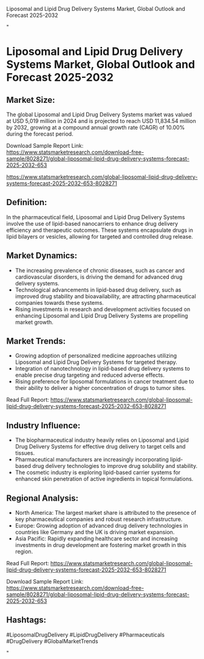 Liposomal and Lipid Drug Delivery Systems Market, Global Outlook and Forecast 2025-2032 

"<!DOCTYPE html>
<html>
<head>
<title>Liposomal and Lipid Drug Delivery Systems Market, Global Outlook and Forecast 2025-2032</title>
</head>
<body>

<h1 style=""text-align:center;"">Liposomal and Lipid Drug Delivery Systems Market, Global Outlook and Forecast 2025-2032</h1>

<h2>Market Size:</h2>
<p>The global Liposomal and Lipid Drug Delivery Systems market was valued at USD 5,019 million in 2024 and is projected to reach USD 11,834.54 million by 2032, growing at a compound annual growth rate (CAGR) of 10.00% during the forecast period.</p>
<p>Download Sample Report Link: <a href='https://www.statsmarketresearch.com/download-free-sample/8028271/global-liposomal-lipid-drug-delivery-systems-forecast-2025-2032-653'>https://www.statsmarketresearch.com/download-free-sample/8028271/global-liposomal-lipid-drug-delivery-systems-forecast-2025-2032-653</a></p>
<a href='https://www.statsmarketresearch.com/global-liposomal-lipid-drug-delivery-systems-forecast-2025-2032-653-8028271'>https://www.statsmarketresearch.com/global-liposomal-lipid-drug-delivery-systems-forecast-2025-2032-653-8028271</a>

<h2>Definition:</h2>
<p>In the pharmaceutical field, Liposomal and Lipid Drug Delivery Systems involve the use of lipid-based nanocarriers to enhance drug delivery efficiency and therapeutic outcomes. These systems encapsulate drugs in lipid bilayers or vesicles, allowing for targeted and controlled drug release.</p>

<h2>Market Dynamics:</h2>
<ul>
<li>The increasing prevalence of chronic diseases, such as cancer and cardiovascular disorders, is driving the demand for advanced drug delivery systems.</li>
<li>Technological advancements in lipid-based drug delivery, such as improved drug stability and bioavailability, are attracting pharmaceutical companies towards these systems.</li>
<li>Rising investments in research and development activities focused on enhancing Liposomal and Lipid Drug Delivery Systems are propelling market growth.</li>
</ul>

<h2>Market Trends:</h2>
<ul>
<li>Growing adoption of personalized medicine approaches utilizing Liposomal and Lipid Drug Delivery Systems for targeted therapy.</li>
<li>Integration of nanotechnology in lipid-based drug delivery systems to enable precise drug targeting and reduced adverse effects.</li>
<li>Rising preference for liposomal formulations in cancer treatment due to their ability to deliver a higher concentration of drugs to tumor sites.</li>
</ul>
<p>Read Full Report: <a href='https://www.statsmarketresearch.com/global-liposomal-lipid-drug-delivery-systems-forecast-2025-2032-653-8028271'>https://www.statsmarketresearch.com/global-liposomal-lipid-drug-delivery-systems-forecast-2025-2032-653-8028271</a>

<h2>Industry Influence:</h2>
<ul>
<li>The biopharmaceutical industry heavily relies on Liposomal and Lipid Drug Delivery Systems for effective drug delivery to target cells and tissues.</li>
<li>Pharmaceutical manufacturers are increasingly incorporating lipid-based drug delivery technologies to improve drug solubility and stability.</li>
<li>The cosmetic industry is exploring lipid-based carrier systems for enhanced skin penetration of active ingredients in topical formulations.</li>
</ul>

<h2>Regional Analysis:</h2>
<ul>
<li>North America: The largest market share is attributed to the presence of key pharmaceutical companies and robust research infrastructure.</li>
<li>Europe: Growing adoption of advanced drug delivery technologies in countries like Germany and the UK is driving market expansion.</li>
<li>Asia Pacific: Rapidly expanding healthcare sector and increasing investments in drug development are fostering market growth in this region.</li>
</ul>
<p>Read Full Report: <a href='https://www.statsmarketresearch.com/global-liposomal-lipid-drug-delivery-systems-forecast-2025-2032-653-8028271'>https://www.statsmarketresearch.com/global-liposomal-lipid-drug-delivery-systems-forecast-2025-2032-653-8028271</a>

<p>Download Sample Report Link: <a href='https://www.statsmarketresearch.com/download-free-sample/8028271/global-liposomal-lipid-drug-delivery-systems-forecast-2025-2032-653'>https://www.statsmarketresearch.com/download-free-sample/8028271/global-liposomal-lipid-drug-delivery-systems-forecast-2025-2032-653</a></p>

<h2>Hashtags:</h2>
<p>#LiposomalDrugDelivery #LipidDrugDelivery #Pharmaceuticals #DrugDelivery #GlobalMarketTrends</p>
</body>
</html>"

